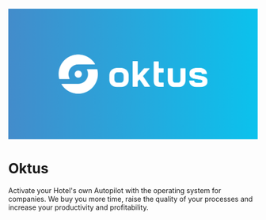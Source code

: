 [![Oktus](https://raw.githubusercontent.com/oktus-io/.github/main/images/thumbnail_card_secondary.png)](https://oktus.io)

# Oktus

Activate your Hotel's own Autopilot with the operating system for companies. We buy you more time, raise the quality of your processes and increase your productivity and profitability.
